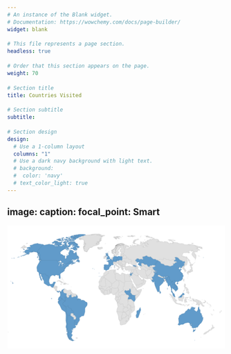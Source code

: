 ```yaml
---
# An instance of the Blank widget.
# Documentation: https://wowchemy.com/docs/page-builder/
widget: blank

# This file represents a page section.
headless: true

# Order that this section appears on the page.
weight: 70

# Section title
title: Countries Visited

# Section subtitle
subtitle:

# Section design
design:
  # Use a 1-column layout
  columns: "1"
  # Use a dark navy background with light text.
  # background:
  #  color: 'navy'
  # text_color_light: true
---
```


image: 
  caption:
  focal_point: Smart
---
![Countries](https://github.com/benjamin-manning/starter-academic/blob/master/static/img/countries.png)
